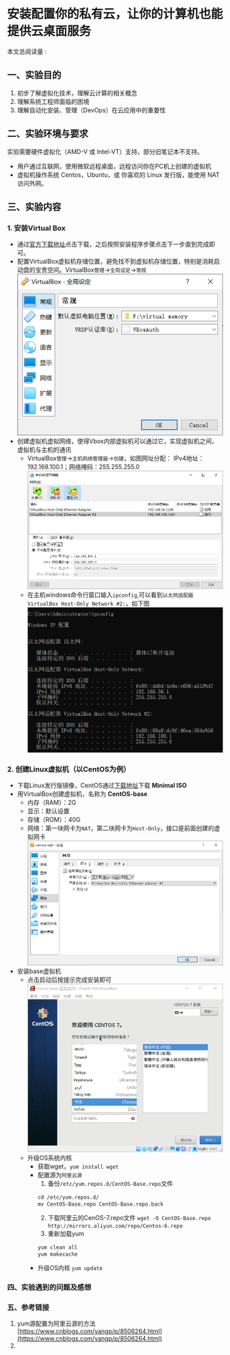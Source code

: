 # 安装配置你的私有云，让你的计算机也能提供云桌面服务
<script async src="//busuanzi.ibruce.info/busuanzi/2.3/busuanzi.pure.mini.js"></script>
<span id="busuanzi_container_page_pv">本文总阅读量 : <span id="busuanzi_value_page_pv"></span></span>
## 一、实验目的
1. 初步了解虚拟化技术，理解云计算的相关概念  
2. 理解系统工程师面临的困境
3. 理解自动化安装、管理（DevOps）在云应用中的重要性

## 二、实验环境与要求
 实验需要硬件虚拟化（AMD-V 或 Intel-VT）支持，部分旧笔记本不支持。
 - 用户通过互联网，使用微软远程桌面，远程访问你在PC机上创建的虚拟机
 - 虚拟机操作系统 Centos，Ubuntu，或 你喜欢的 Linux 发行版，能使用 NAT 访问外网。

## 三、实验内容
### 1. 安装Virtual Box
- 通过[官方下载地址](https://www.virtualbox.org/)点击下载，之后按照安装程序步骤点击下一步直到完成即可。
- 配置VirtualBox虚拟机存储位置，避免找不到虚拟机存储位置，特别是消耗启动盘的宝贵空间。VirtualBox`管理`->`全局设定`->`常规`
![设置虚拟盘位置](./hw1-pic/1-全局设定虚拟电脑地址.png)
- 创建虚拟机虚拟网络，使得Vbox内部虚拟机可以通过它，实现虚拟机之间，虚拟机与主机的通讯
    - VirtualBox`管理`->`主机网络管理器`->`创建`，如图网址分配：
    IPv4地址：192.168.100.1；网络掩码：255.255.255.0
    ![创建虚拟机内部虚拟网络](./hw1-pic/2-添加虚拟网卡.png)
    - 在主机windows命令行窗口输入`ipconfig`,可以看到`以太网适配器 VirtualBox Host-Only Network #2:`，如下图
    ![ipconfig](./hw1-pic/3-ipconfig验证添加虚拟网卡成功.png)

### 2. 创建Linux虚拟机（以CentOS为例）
- 下载Linux发行版镜像，CentOS通过[下载地址](https://www.centos.org/download/)下载 **Minimal ISO** 
- 用VirtualBox创建虚拟机，名称为 **CentOS-base**
    - 内存（RAM）：2G
    - 显示：默认设置
    - 存储（ROM）：40G
    - 网络：第一块网卡为`NAT`，第二块网卡为`Host-Only`，接口是前面创建的虚拟网卡
     ![创建虚拟机](./hw1-pic/4-虚拟机网卡设置.png)
- 安装base虚拟机
    - 点击启动后按提示完成安装即可
    ![安装虚拟机](./hw1-pic/5-安装centos.png)
    - 升级OS系统内核
        - 获取wget，`yum install wget`
        - 配置源为```阿里云源```
            1. 备份`/etc/yum.repos.d/CentOS-Base.repo`文件
            ```
            cd /etc/yum.repos.d/
            mv CentOS-Base.repo CentOS-Base.repo.back
            ```
            2. 下载阿里云的CenOS-7.repo文件
            `wget -O CentOS-Base.repo http://mirrors.aliyun.com/repo/Centos-6.repo `
            3.  重新加载yum
            ```
            yum clean all
            yum makecache
            ```
        - 升级OS内核 `yum update`

### 四、实验遇到的问题及感想

### 五、参考链接
1. yum源配置为阿里云源的方法  
[https://www.cnblogs.com/yangp/p/8506264.html](https://www.cnblogs.com/yangp/p/8506264.html)
2. 